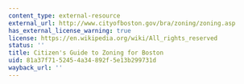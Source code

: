 ```yaml
---
content_type: external-resource
external_url: http://www.cityofboston.gov/bra/zoning/zoning.asp
has_external_license_warning: true
license: https://en.wikipedia.org/wiki/All_rights_reserved
status: ''
title: Citizen's Guide to Zoning for Boston
uid: 81a37f71-5245-4a34-892f-5e13b299731d
wayback_url: ''
---
```

